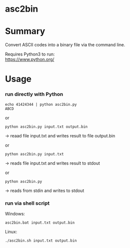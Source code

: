 asc2bin
=======

# Summary

Convert ASCII codes into a binary file via the command line.

Requires Python3 to run:\
https://www.python.org/

# Usage
### run directly with Python
```shell
echo 41424344 | python asc2bin.py 
ABCD
```

or
```shell
python asc2bin.py input.txt output.bin
```
-> reaad file input.txt and writes result to file output.bin

or
```shell
python asc2bin.py input.txt
```
-> reads file input.txt and writes result to stdout

or
```shell
python asc2bin.py
```
-> reads from stdin and writes to stdout

### run via shell script
Windows:
```shell
asc2bin.bat input.txt output.bin
```

Linux:
```shell
./asc2bin.sh input.txt output.bin
```